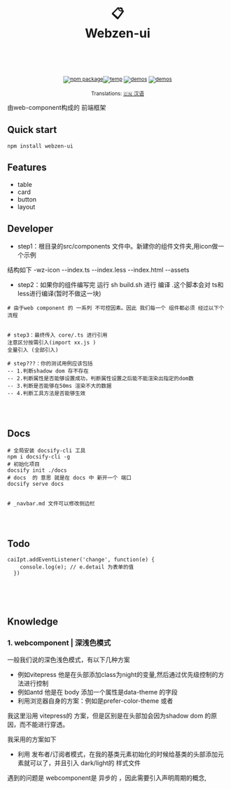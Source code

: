 <div align="center"><h1>
<br/>
📋
<br />
Webzen-ui
<br />
<br />
</h1>
<sup>
<br />
<br />
<a href="https://gitee.com/Electrolux/"><img src="https://img.shields.io/static/v1?label=version&message=v0.0.1&color=blue" alt="npm package" /></a><a href=https://space.bilibili.com/286773126><img src="https://img.shields.io/static/v1?label=Bili&message=Electrolux&color=red" alt="temp" /></a>
<a href="https://gitee.com/Electrolux/">   <img src="https://img.shields.io/static/v1?label=Author&message=electrolux&color=yellow" alt="demos" /></a>
<a href="https://gitee.com/Electrolux/">   <img src="https://img.shields.io/static/v1?label=Contribute&message=welcome&color=green" alt="demos" /></a>
<br />
</a>
<br />
Translations: <a href="">🇨🇳 汉语</a>
</sup>
</div>



由web-component构成的 前端框架





## Quick start

```shell
npm install webzen-ui 
```






## Features

- table
- card
- button
- layout






## Developer



- step1：根目录的src/components 文件中。新建你的组件文件夹,用icon做一个示例

结构如下
-wz-icon
--index.ts
--index.less
--index.html
--assets


- step2：如果你的组件编写完 运行 sh build.sh 进行 编译 .这个脚本会对 ts和 less进行编译(暂时不做这一块)


```shell
# 由于web component 的 一系列 不可控因素。因此 我们每一个 组件都必须 经过以下个流程


# step3：最终传入 core/.ts 进行引用
注意区分按需引入(import xx.js )
全量引入 (全部引入)

# step???：你的测试用例应该包括
-- 1.判断shadow dom 存不存在
-- 2.判断属性是否能够设置成功，判断属性设置之后能不能渲染出指定的dom数
-- 3.判断是否能够在50ms 渲染不大的数据
-- 4.判断工具方法是否能够生效




```







## Docs

```shell
# 全局安装 docsify-cli 工具
npm i docsify-cli -g
# 初始化项目
docsify init ./docs
# docs  的 意思 就是在 docs 中 新开一个 端口
docsify serve docs


# _navbar.md 文件可以修改侧边栏




```








## Todo



```
caiIpt.addEventListener('change', function(e) {
    console.log(e); // e.detail 为表单的值
  }) 
```


​          

​      













## Knowledge



### 1. webcomponent | 深浅色模式

一般我们说的深色浅色模式，有以下几种方案

- 例如vitepress 他是在头部添加class为night的变量,然后通过优先级控制的方法进行控制
- 例如antd 他是在 body 添加一个属性是data-theme 的字段
- 利用浏览器自身的方案：例如是prefer-color-theme 或者

我这里沿用 vitepress的 方案，但是区别是在头部加会因为shadow dom 的原因，而不能进行穿透。

我采用的方案如下

- 利用 发布者/订阅者模式，在我的基类元素初始化的时候给基类的头部添加元素就可以了，并且引入 dark/light的 样式文件

遇到的问题是 webcomponent是 异步的 ，因此需要引入声明周期的概念,













